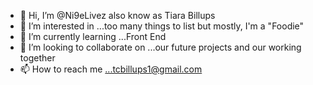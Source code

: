- 👋 Hi, I’m @Ni9eLivez also know as Tiara Billups
- 👀 I’m interested in ...too many things to list but mostly, I'm a "Foodie"
- 🌱 I’m currently learning ...Front End
- 💞️ I’m looking to collaborate on ...our future projects and our working together
- 📫 How to reach me ...tcbillups1@gmail.com

<!---
Ni9eLivez/Ni9eLivez is a ✨ special ✨ repository because its `README.md` (this file) appears on your GitHub profile.
You can click the Preview link to take a look at your changes.
--->
